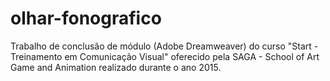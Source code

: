 # olhar-fonografico
Trabalho de conclusão de módulo (Adobe Dreamweaver) do curso "Start - Treinamento em Comunicação Visual" oferecido pela SAGA - School of Art Game and Animation realizado durante o ano 2015.
